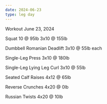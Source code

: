 ```yaml
---
date: 2024-06-23
type: leg day
---
```

Workout June 23, 2024

Squat
10 @ 95lb
3x10 @ 155lb

Dumbbell Romanian Deadlift
3x10 @ 55lb each

Single-Leg Press
3x10 @ 180lb

Single-Leg Lying Leg Curl
3x10 @ 55lb

Seated Calf Raises
4x12 @ 65lb

Reverse Crunches
4x20 @ 0lb

Russian Twists
4x20 @ 10lb